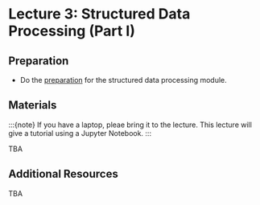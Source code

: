 # Lecture 3: Structured Data Processing (Part I)

## Preparation

- Do the [preparation](../modules/structured-data/preparation-structured-data) for the structured data processing module.

## Materials

:::{note}
If you have a laptop, pleae bring it to the lecture.
This lecture will give a tutorial using a Jupyter Notebook.
:::

TBA

## Additional Resources

TBA
